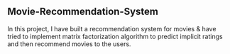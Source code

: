 ## Movie-Recommendation-System
In this project, I have built a recommendation system for movies & have tried to implement matrix factorization algorithm to predict implicit ratings and then recommend movies to the users.
